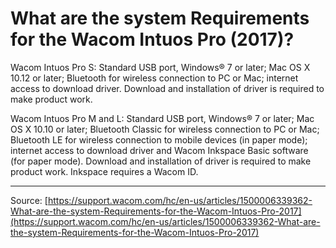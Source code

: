 # What are the system Requirements for the Wacom Intuos Pro (2017)?

Wacom Intuos Pro S: Standard USB port, Windows® 7 or later; Mac OS X 10.12 or later; Bluetooth for wireless connection to PC or Mac; internet access to download driver. Download and installation of driver is required to make product work.


Wacom Intuos Pro M and L: Standard USB port, Windows® 7 or later; Mac OS X 10.10 or later; Bluetooth Classic for wireless connection to PC or Mac; Bluetooth LE for wireless connection to mobile devices (in paper mode); internet access to download driver and Wacom Inkspace Basic software (for paper mode). Download and installation of driver is required to make product work. Inkspace requires a Wacom ID.

---
Source: [https://support.wacom.com/hc/en-us/articles/1500006339362-What-are-the-system-Requirements-for-the-Wacom-Intuos-Pro-2017](https://support.wacom.com/hc/en-us/articles/1500006339362-What-are-the-system-Requirements-for-the-Wacom-Intuos-Pro-2017)
